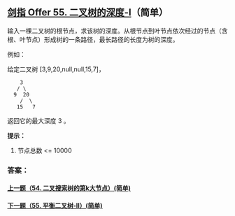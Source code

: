 ## [剑指 Offer 55. 二叉树的深度-I](https://leetcode-cn.com/problems/er-cha-shu-de-shen-du-lcof/)（简单）

输入一棵二叉树的根节点，求该树的深度。从根节点到叶节点依次经过的节点（含根、叶节点）形成树的一条路径，最长路径的长度为树的深度。

例如：

给定二叉树 [3,9,20,null,null,15,7]，

```
    3
   / \
  9  20
    /  \
   15   7
```

返回它的最大深度 3 。



**提示：**

1. 节点总数 <= 10000



### 答案：



#### [上一题（54. 二叉搜索树的第k大节点）(简单)](https://github.com/sdwwld/leetCode/blob/master/src/main/java/com/wld/java/offer/剑指Offer54.md)

#### [下一题（55. 平衡二叉树-II）(简单)](https://github.com/sdwwld/leetCode/blob/master/src/main/java/com/wld/java/offer/剑指Offer55-II.md)